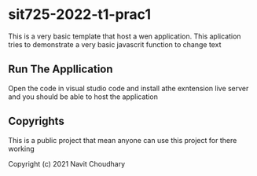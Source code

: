 # sit725-2022-t1-prac1
This is a very basic template that host a wen application. This aplication tries to demonstrate a very basic javascrit function to change text

## Run The Appllication

Open the code in visual studio code and install athe exntension live server and you should be able to host the application

## Copyrights
This is a public project that mean anyone can use this project for there working

Copyright (c) 2021 Navit Choudhary